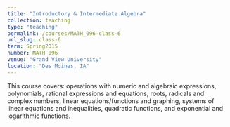 ```yaml
---
title: "Introductory & Intermediate Algebra"
collection: teaching
type: "teaching"
permalink: /courses/MATH_096-class-6
url_slug: class-6
term: Spring2015
number: MATH 096
venue: "Grand View University"
location: "Des Moines, IA"
---
```


This course covers: operations with numeric and algebraic expressions, polynomials, rational expressions and equations, roots, radicals and complex numbers, linear equations/functions and graphing, systems of linear equations and inequalities, quadratic functions, and exponential and logarithmic functions.
